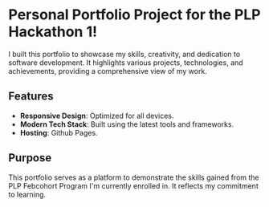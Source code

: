 
# Personal Portfolio Project for the PLP Hackathon 1!
 I built this  portfolio to showcase my skills, creativity, and dedication to software development. It highlights various projects, technologies, and achievements, providing a comprehensive view of my work.

## Features
- **Responsive Design**: Optimized for all devices.
- **Modern Tech Stack**: Built using the latest tools and frameworks.
- **Hosting**: Github Pages.

## Purpose
This portfolio serves as a platform to demonstrate the skills gained from the PLP Febcohort Program I'm currently enrolled in. It reflects my commitment to learning.
